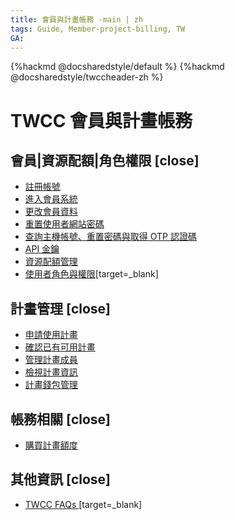 ```yaml
---
title: 會員與計畫帳務 -main | zh
tags: Guide, Member-project-billing, TW
GA:
---
```


{%hackmd @docsharedstyle/default %}
{%hackmd @docsharedstyle/twccheader-zh %}

# TWCC 會員與計畫帳務

會員|資源配額|角色權限 [close]
---

- [註冊帳號](https://man.twcc.ai/@twccdocs/guide-service-signup-zh)
- [進入會員系統](https://man.twcc.ai/@twsdocs/howto-service-access-service-zh)
- [更改會員資料](https://man.twcc.ai/@twccdocs/guide-service-update-your-info-zh)
- [重置使用者網站密碼](https://man.twcc.ai/@twccdocs/guide-service-reset-portal-pwd-zh)
- [查詢主機帳號、重置密碼與取得 OTP 認證碼](https://man.twcc.ai/@twccdocs/guide-service-hostname-pwd-otp-zh)
- [API 金鑰](https://man.twcc.ai/@TWSC/guide-service-api-key-zh)
- [資源配額管理](https://man.twcc.ai/@TWSC/guide-service-quota-mngmnt-zh)
- [使用者角色與權限](https://man.twcc.ai/@twccdocs/role-main-zh/https%3A%2F%2Fman.twcc.ai%2F%40twccdocs%2Frole-overview-zh)[target=_blank]

計畫管理 [close]
---
- [申請使用計畫](https://man.twcc.ai/@twccdocs/apply-project-and-credit-zh)
- [確認已有可用計畫](https://man.twcc.ai/@twccdocs/guide-service-project-availability-zh)
- [管理計畫成員](https://man.twcc.ai/@twccdocs/guide-service-manage-project-team-zh)
- [檢視計畫資訊](https://man.twcc.ai/@twccdocs/guide-service-view-project-zh)
- [計畫錢包管理](https://man.twcc.ai/@twccdocs/guide-service-manage-project-wallet-zh)

帳務相關 [close]
---
- [購買計畫額度](https://man.twcc.ai/@twccdocs/purchase-project-credit-zh)


其他資訊 [close]
---

- [TWCC FAQs <i class="fa fa-question-circle" aria-hidden="true"></i>](https://man.twcc.ai/@twccdocs/faq-zh/https%3A%2F%2Fman.twcc.ai%2F%40twccdocs%2Ffaq-membership-project-billing-zh)[target=_blank]